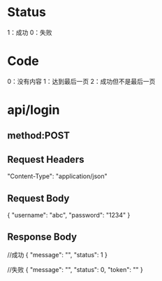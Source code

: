 # Status
1：成功
0：失败
# Code
0：没有内容
1：达到最后一页
2：成功但不是最后一页
# api/login
## method:POST
## Request Headers

"Content-Type": "application/json"

## Request Body

{
    "username": "abc",
    "password": "1234"
}

## Response Body

//成功
{
  "message": "",
  "status": 1
}

//失败
{
  "message": "",
  "status": 0,
  "token": ""
}




